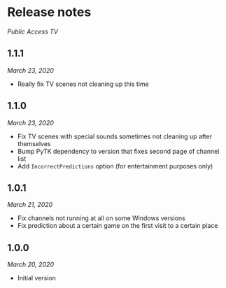 # Release notes
*Public Access TV*

## 1.1.1
*March 23, 2020*

* Really fix TV scenes not cleaning up this time

## 1.1.0
*March 23, 2020*

* Fix TV scenes with special sounds sometimes not cleaning up after themselves
* Bump PyTK dependency to version that fixes second page of channel list
* Add `IncorrectPredictions` option (for entertainment purposes only)

## 1.0.1
*March 21, 2020*

* Fix channels not running at all on some Windows versions
* Fix prediction about a certain game on the first visit to a certain place

## 1.0.0
*March 20, 2020*

* Initial version
